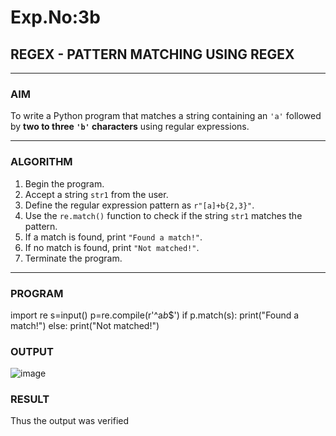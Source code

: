 # Exp.No:3b  
## REGEX - PATTERN MATCHING USING REGEX

---

### AIM  
To write a Python program that matches a string containing an `'a'` followed by **two to three `'b'` characters** using regular expressions.

---

### ALGORITHM

1. Begin the program.  
2. Accept a string `str1` from the user.  
3. Define the regular expression pattern as `r"[a]+b{2,3}"`.  
4. Use the `re.match()` function to check if the string `str1` matches the pattern.  
5. If a match is found, print `"Found a match!"`.  
6. If no match is found, print `"Not matched!"`.  
7. Terminate the program.

---

### PROGRAM

import re
s=input()
p=re.compile(r'^a*b*$')
if p.match(s):
    print("Found a match!")
else:
    print("Not matched!")

### OUTPUT
![image](https://github.com/user-attachments/assets/10ee7117-0a7c-4253-a928-38feca96f280)

### RESULT
Thus the output was verified
